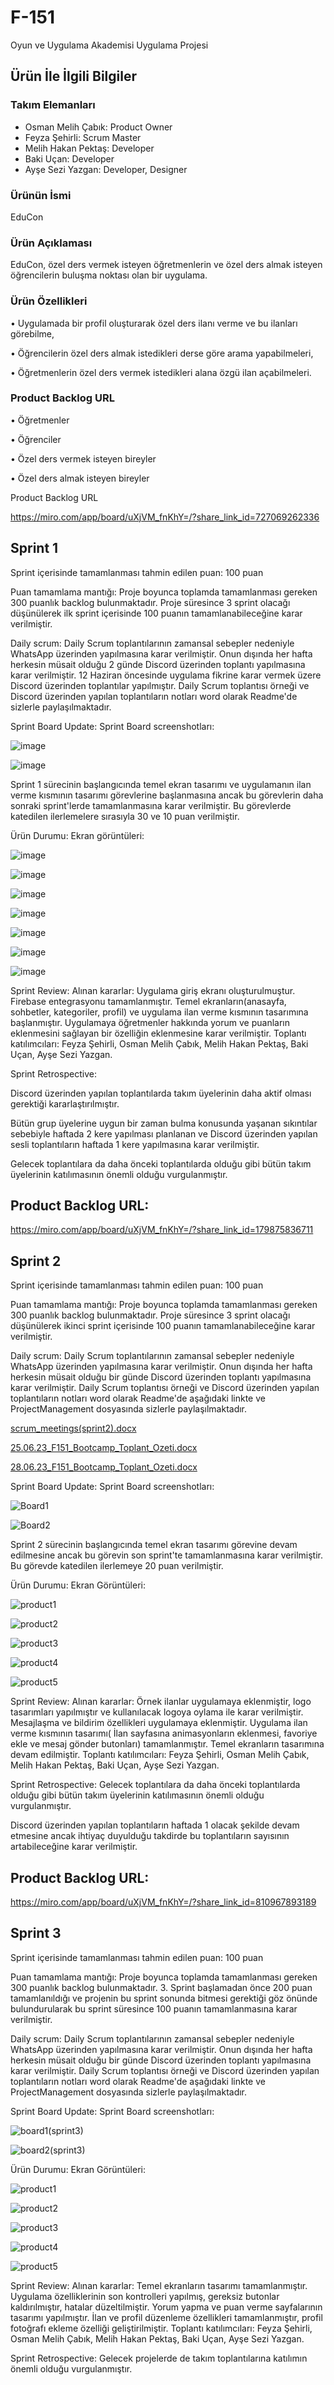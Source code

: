 # F-151

Oyun ve Uygulama Akademisi Uygulama Projesi

## Ürün İle İlgili Bilgiler

### Takım Elemanları

- Osman Melih Çabık: Product Owner
- Feyza Şehirli: Scrum Master
- Melih Hakan Pektaş: Developer
- Baki Uçan: Developer
- Ayşe Sezi Yazgan: Developer, Designer

### Ürünün İsmi

EduCon

### Ürün Açıklaması

EduCon, özel ders vermek isteyen öğretmenlerin ve özel ders almak isteyen öğrencilerin buluşma noktası olan bir uygulama.

### Ürün Özellikleri

• Uygulamada bir profil oluşturarak özel ders ilanı verme ve bu ilanları görebilme,

• Öğrencilerin özel ders almak istedikleri derse göre arama yapabilmeleri,

• Öğretmenlerin özel ders vermek istedikleri alana özgü ilan açabilmeleri.

### Product Backlog URL

• Öğretmenler

• Öğrenciler

• Özel ders vermek isteyen bireyler

• Özel ders almak isteyen bireyler

Product Backlog URL

https://miro.com/app/board/uXjVM_fnKhY=/?share_link_id=727069262336

## Sprint 1

Sprint içerisinde tamamlanması tahmin edilen puan: 100 puan

Puan tamamlama mantığı: Proje boyunca toplamda tamamlanması gereken 300 puanlık backlog bulunmaktadır. Proje süresince 3 sprint olacağı düşünülerek ilk sprint içerisinde 100 puanın tamamlanabileceğine karar verilmiştir.

Daily scrum: Daily Scrum toplantılarının zamansal sebepler nedeniyle WhatsApp üzerinden yapılmasına karar verilmiştir. Onun dışında her hafta herkesin müsait olduğu 2 günde Discord üzerinden toplantı yapılmasına karar verilmiştir. 12 Haziran öncesinde uygulama fikrine karar vermek üzere Discord üzerinden toplantılar yapılmıştır. Daily Scrum toplantısı örneği ve Discord üzerinden yapılan toplantıların notları word olarak Readme'de sizlerle paylaşılmaktadır.

Sprint Board Update: Sprint Board screenshotları:

![image](https://github.com/feyza12345/f_151/assets/133997213/abc4aede-3420-4cbf-9c9f-0454c1ff965b)

![image](https://github.com/feyza12345/f_151/assets/133997213/0bb47040-87c2-4bff-bcd9-7091f8cb6d22)

Sprint 1 sürecinin başlangıcında temel ekran tasarımı ve uygulamanın ilan verme kısmının tasarımı görevlerine başlanmasına ancak bu görevlerin daha sonraki sprint'lerde tamamlanmasına karar verilmiştir. Bu görevlerde katedilen ilerlemelere sırasıyla 30 ve 10 puan verilmiştir.

Ürün Durumu: Ekran görüntüleri:

![image](https://github.com/feyza12345/f_151/assets/133997213/17f9e3b4-8448-4b53-b9b5-daa232edfce2)

![image](https://github.com/feyza12345/f_151/assets/133997213/378f1143-eeba-428e-bb5d-179ebf007ebb)

![image](https://github.com/feyza12345/f_151/assets/133997213/b88205b5-87fa-48c2-ac50-9431382858be)

![image](https://github.com/feyza12345/f_151/assets/133997213/94979117-2ddf-4e72-9f33-bf3f704d7d3e)

![image](https://github.com/feyza12345/f_151/assets/133997213/4cbf292b-82f2-4f79-8573-4cce49c3e75d)

![image](https://github.com/feyza12345/f_151/assets/133997213/acc98476-408e-46ad-8b4b-a47e92ae3eab)

![image](https://github.com/feyza12345/f_151/assets/133997213/92947d6b-0497-4248-8810-1e0dfebafdf8)

Sprint Review: Alınan kararlar: Uygulama giriş ekranı oluşturulmuştur. Firebase entegrasyonu tamamlanmıştır. Temel ekranların(anasayfa, sohbetler, kategoriler, profil) ve uygulama ilan verme kısmının tasarımına başlanmıştır. Uygulamaya öğretmenler hakkında yorum ve puanların eklenmesini sağlayan bir özelliğin eklenmesine karar verilmiştir. Toplantı katılımcıları: Feyza Şehirli, Osman Melih Çabık, Melih Hakan Pektaş, Baki Uçan, Ayşe Sezi Yazgan.

Sprint Retrospective:

Discord üzerinden yapılan toplantılarda takım üyelerinin daha aktif olması gerektiği kararlaştırılmıştır.

Bütün grup üyelerine uygun bir zaman bulma konusunda yaşanan sıkıntılar sebebiyle haftada 2 kere yapılması planlanan ve Discord üzerinden yapılan sesli toplantıların haftada 1 kere yapılmasına karar verilmiştir.

Gelecek toplantılara da daha önceki toplantılarda olduğu gibi bütün takım üyelerinin katılımasının önemli olduğu vurgulanmıştır.

## Product Backlog URL:

https://miro.com/app/board/uXjVM_fnKhY=/?share_link_id=179875836711

## Sprint 2
Sprint içerisinde tamamlanması tahmin edilen puan: 100 puan

Puan tamamlama mantığı: Proje boyunca toplamda tamamlanması gereken 300 puanlık backlog bulunmaktadır. Proje süresince 3 sprint olacağı düşünülerek ikinci sprint içerisinde 100 puanın tamamlanabileceğine karar verilmiştir.

Daily scrum: Daily Scrum toplantılarının zamansal sebepler nedeniyle WhatsApp üzerinden yapılmasına karar verilmiştir. Onun dışında her hafta herkesin müsait olduğu bir günde Discord üzerinden toplantı yapılmasına karar verilmiştir. Daily Scrum toplantısı örneği ve Discord üzerinden yapılan toplantıların notları word olarak Readme'de aşağıdaki linkte ve ProjectManagement dosyasında sizlerle paylaşılmaktadır.

[scrum_meetings(sprint2).docx](https://github.com/feyza12345/f_151/files/11931542/scrum_meetings.sprint2.docx)

[25.06.23_F151_Bootcamp_Toplant_Ozeti.docx](https://github.com/feyza12345/f_151/files/11931572/25.06.23_F151_Bootcamp_Toplant_Ozeti.docx)

[28.06.23_F151_Bootcamp_Toplant_Ozeti.docx](https://github.com/feyza12345/f_151/files/11931573/28.06.23_F151_Bootcamp_Toplant_Ozeti.docx)

Sprint Board Update: Sprint Board screenshotları:

![Board1](https://github.com/feyza12345/f_151/assets/133997213/01841cc2-4f53-4173-9f9b-f063a5f879fc)

![Board2](https://github.com/feyza12345/f_151/assets/133997213/938757da-05ae-43df-b6d5-381b8ebce662)

Sprint 2 sürecinin başlangıcında temel ekran tasarımı görevine devam edilmesine ancak bu görevin son sprint'te tamamlanmasına karar verilmiştir. Bu görevde katedilen ilerlemeye 20 puan verilmiştir.

Ürün Durumu: Ekran Görüntüleri:

![product1](https://github.com/feyza12345/f_151/assets/133997213/0c99167e-0d69-4609-94a1-1c68686082fb)

![product2](https://github.com/feyza12345/f_151/assets/133997213/3f2576af-d850-4685-bedb-beef78ff6bc5)

![product3](https://github.com/feyza12345/f_151/assets/133997213/8d007d0d-b8dd-418c-8f30-abbc5c2fa9b5)

![product4](https://github.com/feyza12345/f_151/assets/133997213/906c6305-9845-4b61-81a8-74febef5001d)

![product5](https://github.com/feyza12345/f_151/assets/133997213/eced725c-0c67-4426-932a-fe5978e71c91)

Sprint Review: Alınan kararlar: Örnek ilanlar uygulamaya eklenmiştir, logo tasarımları yapılmıştır ve kullanılacak logoya oylama ile karar verilmiştir. Mesajlaşma ve bildirim özellikleri uygulamaya eklenmiştir. Uygulama ilan verme kısmının tasarımı( İlan sayfasına animasyonların eklenmesi, favoriye ekle ve mesaj gönder butonları) tamamlanmıştır. Temel ekranların tasarımına devam edilmiştir. Toplantı katılımcıları: Feyza Şehirli, Osman Melih Çabık, Melih Hakan Pektaş, Baki Uçan, Ayşe Sezi Yazgan.

Sprint Retrospective: 
Gelecek toplantılara da daha önceki toplantılarda olduğu gibi bütün takım üyelerinin katılımasının önemli olduğu vurgulanmıştır.

Discord üzerinden yapılan toplantıların haftada 1 olacak şekilde devam etmesine ancak ihtiyaç duyulduğu takdirde bu toplantıların sayısının artabileceğine karar verilmiştir.

## Product Backlog URL:
https://miro.com/app/board/uXjVM_fnKhY=/?share_link_id=810967893189

## Sprint 3

Sprint içerisinde tamamlanması tahmin edilen puan: 100 puan

Puan tamamlama mantığı: Proje boyunca toplamda tamamlanması gereken 300 puanlık backlog bulunmaktadır. 3. Sprint başlamadan önce 200 puan tamamlanıldığı ve projenin bu sprint sonunda bitmesi gerektiği göz önünde bulundurularak bu sprint süresince 100 puanın tamamlanmasına karar verilmiştir.

Daily scrum: Daily Scrum toplantılarının zamansal sebepler nedeniyle WhatsApp üzerinden yapılmasına karar verilmiştir. Onun dışında her hafta herkesin müsait olduğu bir günde Discord üzerinden toplantı yapılmasına karar verilmiştir. Daily Scrum toplantısı örneği ve Discord üzerinden yapılan toplantıların notları word olarak Readme'de aşağıdaki linkte ve ProjectManagement dosyasında sizlerle paylaşılmaktadır.

Sprint Board Update: Sprint Board screenshotları:

![board1(sprint3)](https://github.com/feyza12345/f_151/assets/133997213/52537bfe-a690-4e8e-9bbc-68bdc8acecaa)

![board2(sprint3)](https://github.com/feyza12345/f_151/assets/133997213/33386255-8599-405e-bb45-6e7a5fb5854e)

Ürün Durumu: Ekran Görüntüleri:

![product1](https://github.com/feyza12345/f_151/assets/133997213/f3ed294e-fbbd-4f60-9b7b-f80dba40d8e9)

![product2](https://github.com/feyza12345/f_151/assets/133997213/021d05c7-cc8c-42e9-8f2d-65a4a90805f4)

![product3](https://github.com/feyza12345/f_151/assets/133997213/80814038-5e19-4990-9f34-bd8b47f728dd)

![product4](https://github.com/feyza12345/f_151/assets/133997213/132102fe-124b-4ded-993f-a1257ce02e11)

![product5](https://github.com/feyza12345/f_151/assets/133997213/bf917c67-458e-4e3d-9c0f-8618faf79e52)

Sprint Review: Alınan kararlar: Temel ekranların tasarımı tamamlanmıştır. Uygulama özelliklerinin son kontrolleri yapılmış, gereksiz butonlar kaldırılmıştır, hatalar düzeltilmiştir. Yorum yapma ve puan verme sayfalarının tasarımı yapılmıştır. İlan ve profil düzenleme özellikleri tamamlanmıştır, profil fotoğrafı ekleme özelliği geliştirilmiştir. Toplantı katılımcıları: Feyza Şehirli, Osman Melih Çabık, Melih Hakan Pektaş, Baki Uçan, Ayşe Sezi Yazgan.

Sprint Retrospective: 
Gelecek projelerde de takım toplantılarına katılımın önemli olduğu vurgulanmıştır. 

